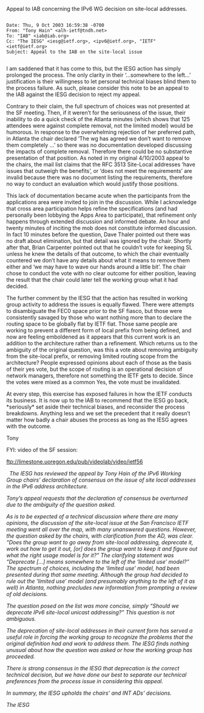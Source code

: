 

Appeal to IAB concerning the IPv6 WG decision on site-local addresses.
 

```

Date: Thu, 9 Oct 2003 16:59:38 -0700
From: "Tony Hain" <alh-ietf@tndh.net>
To: "IAB" <iab@iab.org>
Cc: "The IESG" <iesg@ietf.org>, <ipv6@ietf.org>, "IETF" <ietf@ietf.org>
Subject: Appeal to the IAB on the site-local issue


```

I am saddened that it has come to this, but the IESG action has simply prolonged the process. The only clarity in their ‘…somewhere to the left…’ justification is their willingness to let personal technical biases blind them to the process failure. As such, please consider this note to be an appeal to the IAB against the IESG decision to reject my appeal.


Contrary to their claim, the full spectrum of choices was not presented at the SF meeting. Then, if it weren’t for the seriousness of the issue, their inability to do a quick check of the Atlanta minutes (which shows that 125 attendees were against complete removal, not the limited model) would be humorous. In response to the overwhelming rejection of her preferred path, in Atlanta the chair declared ‘The wg has agreed we don’t want to remove them completely …’ so there was no documentation developed discussing the impacts of complete removal. Therefore there could be no substantive presentation of that position. As noted in my original 4/10/2003 appeal to the chairs, the mail list claims that the RFC 3513 Site-Local addresses ‘have issues that outweigh the benefits’, or ‘does not meet the requirements’ are invalid because there was no document listing the requirements, therefore no way to conduct an evaluation which would justify those positions.


This lack of documentation became acute when the participants from the applications area were invited to join in the discussion. While I acknowledge that cross area participation helps refine the specifications (and had personally been lobbying the Apps Area to participate), that refinement only happens through extended discussion and informed debate. An hour and twenty minutes of inciting the mob does not constitute informed discussion. In fact 10 minutes before the question, Dave Thaler pointed out there was no draft about elimination, but that detail was ignored by the chair. Shortly after that, Brian Carpenter pointed out that he couldn’t vote for keeping SL unless he knew the details of that outcome, to which the chair eventually countered we don’t have any details about what it means to remove them either and ‘we may have to wave our hands around a little bit’. The chair chose to conduct the vote with no clear outcome for either position, leaving the result that the chair could later tell the working group what it had decided.


The further comment by the IESG that the action has resulted in working group activity to address the issues is equally flawed. There were attempts to disambiguate the FEC0 space prior to the SF fiasco, but those were consistently savaged by those who want nothing more than to declare the routing space to be globally flat by IETF fiat. Those same people are working to prevent a different form of local prefix from being defined, and now are feeling emboldened as it appears that this current work is an addition to the architecture rather than a refinement. Which returns us to the ambiguity of the original question, was this a vote about removing ambiguity from the site-local prefix, or removing limited routing scope from the architecture? People expressed opinions about each of those as the basis of their yes vote, but the scope of routing is an operational decision of network managers, therefore not something the IETF gets to decide. Since the votes were mixed as a common Yes, the vote must be invalidated.


At every step, this exercise has exposed failures in how the IETF conducts its business. It is now up to the IAB to recommend that the IESG go back, \*seriously\* set aside their technical biases, and reconsider the process breakdowns. Anything less and we set the precedent that it really doesn’t matter how badly a chair abuses the process as long as the IESG agrees with the outcome.


Tony


FYI: video of the SF session:


<ftp://limestone.uoregon.edu/pub/videolab/video/ietf56>


 
*The IESG has reviewed the appeal by Tony Hain of the IPv6 Working Group chairs’ declaration of consensus on the issue of site local addresses in the IPv6 address architecture.*




*Tony’s appeal requests that the declaration of consensus be overturned due to the ambiguity of the question asked.*




*As is to be expected of a technical discussion where there are many opinions, the discussion of the site-local issue at the San Francisco IETF meeting went all over the map, with many unanswered questions. However, the question asked by the chairs, with clarification from the AD, was clear. “Does the group want to go away from site-local addressing, deprecate it, work out how to get it out, [or] does the group want to keep it and figure out what the right usage model is for it?” The clarifying statement was “Deprecate […] means somewhere to the left of the ‘limited use’ model?” The spectrum of choices, including the ‘limited use’ model, had been presented during that same meeting. Although the group had decided to rule out the ‘limited use’ model (and presumably anything to the left of it as well) in Atlanta, nothing precludes new information from prompting a review of old decisions.*




*The question posed on the list was more concise, simply “Should we deprecate IPv6 site-local unicast addressing?” This question is not ambiguous.*




*The deprecation of site-local addresses in their current form has served a useful role in forcing the working group to recognize the problems that the original definition had and work to address them. The IESG finds nothing unusual about how the question was asked or how the working group has proceeded.*




*There is strong consensus in the IESG that deprecation is the correct technical decision, but we have done our best to separate our technical preferences from the process issue in considering this appeal.*




*In summary, the IESG upholds the chairs’ and INT ADs’ decisions.*




*The IESG*






